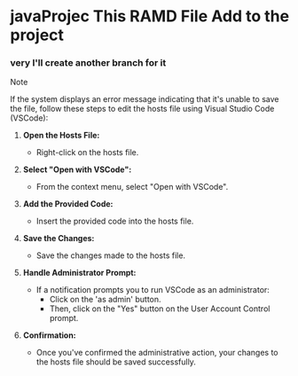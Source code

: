 # javaProjec This RAMD File Add to the project
### very  I'll create another  branch for it 
> [!NOTE]
> If the system displays an error message indicating that it's unable to save the file, follow these steps to edit the hosts file using Visual Studio Code (VSCode):

1. **Open the Hosts File:**
   - Right-click on the hosts file.

2. **Select "Open with VSCode":**
   - From the context menu, select "Open with VSCode".

3. **Add the Provided Code:**
   - Insert the provided code into the hosts file.

4. **Save the Changes:**
   - Save the changes made to the hosts file.

5. **Handle Administrator Prompt:**
   - If a notification prompts you to run VSCode as an administrator:
     - Click on the 'as admin' button.
     - Then, click on the "Yes" button on the User Account Control prompt.

6. **Confirmation:**
   - Once you've confirmed the administrative action, your changes to the hosts file should be saved successfully.
